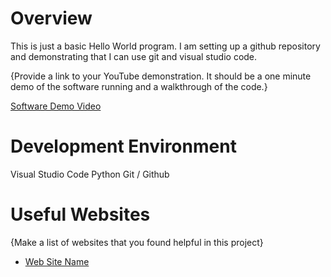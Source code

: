 # Overview

This is just a basic Hello World program. I am setting up a github repository
and demonstrating that I can use git and visual studio code.

{Provide a link to your YouTube demonstration.  It should be a one minute demo of the software running and a walkthrough of the code.}

[Software Demo Video](https://youtu.be/aeP-p7hLKmc)

# Development Environment

Visual Studio Code
Python
Git / Github

# Useful Websites

{Make a list of websites that you found helpful in this project}
* [Web Site Name](https://cdnapisec.kaltura.com/html5/html5lib/v2.101/mwEmbedFrame.php/p/1157612/uiconf_id/47306393/entry_id/1_zyyx43ke?wid=_1157612&iframeembed=true&playerId=kaltura_player_1687278321&entry_id=1_zyyx43ke)